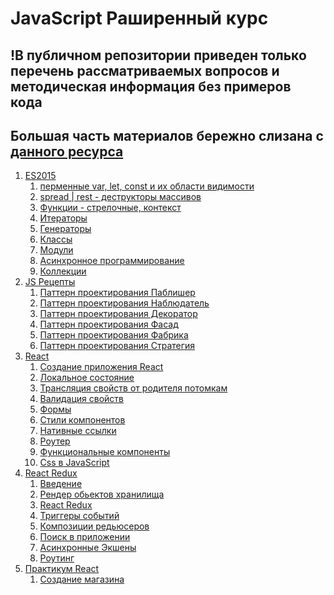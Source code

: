 # JavaScript Раширенный курс

## !В публичном репозитории приведен только перечень рассматриваемых вопросов и методическая информация без примеров кода

## Большая часть материалов бережно слизана с [данного ресурса](https://monsterlessons.com/)

1) [ES2015](ES2015)
    1) [перменные var, let, const и их области видимости](01-ES2015/01-var-let-const.md)
    2) [spread | rest - деструкторы массивов](01-ES2015/destrcuting-spread-rest.md)
    3) [Функции - стрелочные, контекст](01-ES2015/03-functions.md)
    4) [Итераторы](01-ES2015/04-iterators.md)
    5) [Генераторы](01-ES2015/05-generators.md)
    6) [Классы](01-ES2015/06-classes.md)
    7) [Модули](01-ES2015/07-modules.md)
    8) [Асинхронное программирование](01-ES2015/08-asynchronus-patterns.md)
    9) [Коллекции](01-ES2015/09-collections.md)
1) [JS Рецепты](02-JS-Recipes)
    1) [Паттерн проектирования Паблишер](02-JS-Recipes/01-Desingn-Patterns-PubSub.md)
    2) [Паттерн проектирования Наблюдатель](02-JS-Recipes/02-Desingn-Patterns-Observer.md)
    3) [Паттерн проектирования Декоратор](02-JS-Recipes/03-Design-Patterns-Decorator.md)
    4) [Паттерн проектирования Фасад](02-JS-Recipes/04-Design-Patterns-Facade.md)
    5) [Паттерн проектирования Фабрика](02-JS-Recipes/05-Design-Patterns-Factory.md)
    6) [Паттерн проектирования Стратегия](02-JS-Recipes/06-Design-Patterns-Strategy.md)
1) [React](03-React)
    1) [Создание приложения React](03-React/01-CreateReactApp)
    1) [Локальное состояние](03-React/02-LocalState)
    1) [Трансляция свойств от родителя потомкам](03-React/03-TranslatePropsFromParentToChilds)
    1) [Валидация свойств](03-React/04-PropsValidation)
    1) [Формы](03-React/05-Forms)
    1) [Стили компонентов](03-React/06-ComponentStyles)
    1) [Нативные ссылки](03-React/07-Refs)
    1) [Роутер](03-React/08-Router)
    1) [Функциональные компоненты](03-React/09-FunctionalComponents)
    1) [Css в JavaScript](03-React/10-CssInJavaScript)
1) [React Redux](04-Redux)
    1) [Введение](04-Redux/01-Introduction)
    1) [Рендер обьектов хранилища](04-Redux/02-RenderStoreObjects)
    1) [React Redux](04-Redux/03-ConnectReactRedux)
    1) [Триггеры событий](04-Redux/04-Event-Triggers)
    1) [Композиции редьюсеров](04-Redux/05-Redux-Devtoolls)
    1) [Поиск в приложении](04-Redux/06-CombineReducers)
    1) [Асинхронные Экшены](04-Redux/07-Search)
    1) [Роутинг](04-Redux/08-AsyncActions)
1) [Практикум React](05-React-Practice)
    1) [Создание магазина](05-React-Practice/01-InternetShop)
